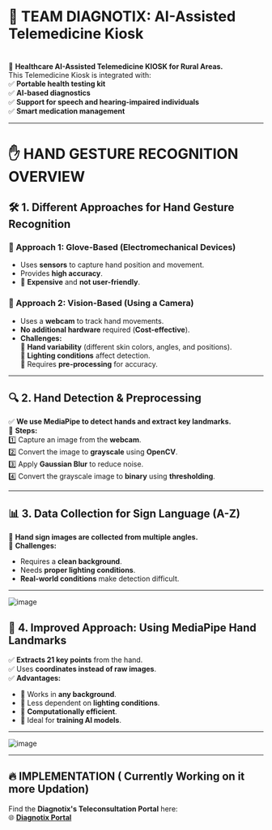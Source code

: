# 
# 🏥 TEAM DIAGNOTIX: AI-Assisted Telemedicine Kiosk
# 

🔹 **Healthcare AI-Assisted Telemedicine KIOSK for Rural Areas.**  
This Telemedicine Kiosk is integrated with:  
✅ **Portable health testing kit**  
✅ **AI-based diagnostics**  
✅ **Support for speech and hearing-impaired individuals**  
✅ **Smart medication management**  



---

# ✋ HAND GESTURE RECOGNITION OVERVIEW  

## 🛠️ 1. Different Approaches for Hand Gesture Recognition  

### 📌 Approach 1: Glove-Based (Electromechanical Devices)  
- Uses **sensors** to capture hand position and movement.  
- Provides **high accuracy**.  
- 🚫 **Expensive** and **not user-friendly**.  

### 📌 Approach 2: Vision-Based (Using a Camera)  
- Uses a **webcam** to track hand movements.  
- **No additional hardware** required (**Cost-effective**).  
- **Challenges:**  
  🔸 **Hand variability** (different skin colors, angles, and positions).  
  🔸 **Lighting conditions** affect detection.  
  🔸 Requires **pre-processing** for accuracy.  

---

## 🔍 2. Hand Detection & Preprocessing  

✅ **We use MediaPipe to detect hands and extract key landmarks.**  
🔹 **Steps:**  
1️⃣ Capture an image from the **webcam**.  
2️⃣ Convert the image to **grayscale** using **OpenCV**.  
3️⃣ Apply **Gaussian Blur** to reduce noise.  
4️⃣ Convert the grayscale image to **binary** using **thresholding**.  

---

## 📊 3. Data Collection for Sign Language (A-Z)  

🔹 **Hand sign images are collected from multiple angles.**  
🛑 **Challenges:**  
- Requires a **clean background**.  
- Needs **proper lighting conditions**.  
- **Real-world conditions** make detection difficult.  

---
![image](https://github.com/user-attachments/assets/5ea598f9-7c6d-407f-bfbf-22c6bd4e12a9)
## 🚀 4. Improved Approach: Using MediaPipe Hand Landmarks  

✅ **Extracts 21 key points** from the hand.  
✅ Uses **coordinates instead of raw images**.  
✅ **Advantages:**  
- 🔸 Works in **any background**.  
- 🔸 Less dependent on **lighting conditions**.  
- 🔸 **Computationally efficient**.  
- 🔸 Ideal for **training AI models**.  

---

![image](https://github.com/user-attachments/assets/88279d2c-18b5-450f-abc9-0c7cb66bc14b)

---
## 🔥 IMPLEMENTATION ( Currently Working on it more Updation)

Find the **Diagnotix's Teleconsultation Portal** here:  
🌐 **[Diagnotix Portal](https://diagnotixs.netlify.app/)**  
